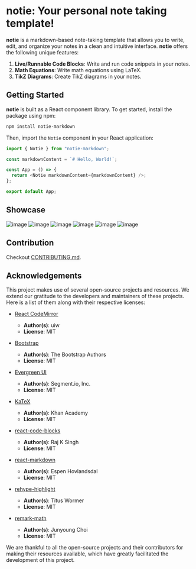 # **notie**: Your personal note taking template!

**notie** is a markdown-based note-taking template that allows you to write, edit, and organize your notes in a clean and intuitive interface. **notie** offers the following unique features:

1. **Live/Runnable Code Blocks**: Write and run code snippets in your notes.
2. **Math Equations**: Write math equations using LaTeX.
3. **TikZ Diagrams**: Create TikZ diagrams in your notes.

## Getting Started

**notie** is built as a React component library. To get started, install the package using npm:

```bash
npm install notie-markdown
```

Then, import the `Notie` component in your React application:

```typescript
import { Notie } from "notie-markdown";

const markdownContent = `# Hello, World!`;

const App = () => {
  return <Notie markdownContent={markdownContent} />;
};

export default App;
```

## Showcase

![image](https://github.com/branyang02/notie/assets/107154811/c7d2ac58-2f48-4e1f-af82-bfeec266c1f7)
![image](https://github.com/branyang02/notie/assets/107154811/17fe3a55-64b7-49a0-b3c1-80a2072b5e1c)
![image](https://github.com/branyang02/notie/assets/107154811/f0438d26-847b-4859-84f2-9a5ff93420a2)
![image](https://github.com/branyang02/notie/assets/107154811/b33df6d2-2837-44aa-8648-7b85bdbabdee)
![image](https://github.com/branyang02/notie/assets/107154811/103f8f2c-6621-4e01-9c5c-c2b8d3f5b5b8)
![image](https://github.com/branyang02/notie/assets/107154811/935ed296-2cad-4bd1-af7f-3d256a3fc54c)

## Contribution

Checkout [CONTRIBUTING.md](https://github.com/branyang02/notie/blob/main/CONTRIBUTING.md).

## Acknowledgements

This project makes use of several open-source projects and resources. We extend our gratitude to the developers and maintainers of these projects. Here is a list of them along with their respective licenses:

- [React CodeMirror](https://uiwjs.github.io/react-codemirror/)

  - **Author(s)**: uiw
  - **License**: MIT

- [Bootstrap](https://getbootstrap.com/)

  - **Author(s)**: The Bootstrap Authors
  - **License**: MIT

- [Evergreen UI](https://evergreen.segment.com/)

  - **Author(s)**: Segment.io, Inc.
  - **License**: MIT

- [KaTeX](https://katex.org/)

  - **Author(s)**: Khan Academy
  - **License**: MIT

- [react-code-blocks](https://react-code-blocks-rajinwonderland.vercel.app/?path=/story/code--default)

  - **Author(s)**: Raj K Singh
  - **License**: MIT

- [react-markdown](https://remarkjs.github.io/react-markdown/)

  - **Author(s)**: Espen Hovlandsdal
  - **License**: MIT

- [rehype-highlight](https://github.com/rehypejs/rehype-highlight)

  - **Author(s)**: Titus Wormer
  - **License**: MIT

- [remark-math](https://remark.js.org/)
  - **Author(s)**: Junyoung Choi
  - **License**: MIT

We are thankful to all the open-source projects and their contributors for making their resources available, which have greatly facilitated the development of this project.
